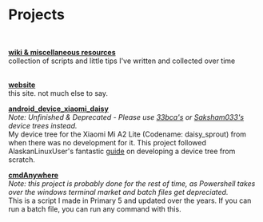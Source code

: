 <script>
    import IconExtLink from 'virtual:icons/feather/external-link';
</script>

# Projects
<br>

**[wiki & miscellaneous resources<IconExtLink/>](https://github.com/JakeIsMeh/wiki-and-misc-resources)**<br>
collection of scripts and little tips I've written and collected over time<br>
<br>

**[website<IconExtLink/>](https://github.com/JakeIsMeh/website)**<br>
this site. not much else to say.
<br>

**[android_device_xiaomi_daisy<IconExtLink/>](https://github.com/JakeIsMeh/android_device_xiaomi_daisy)**<br>
*Note: Unfinished & Deprecated - Please use [33bca's<IconExtLink/>](https://github.com/33bca/android_device_xiaomi_daisy) or [Saksham033's<IconExtLink/>](https://github.com/Saksham033/device_xiaomi_daisy) device trees instead.*<br>
My device tree for the Xiaomi Mi A2 Lite (Codename: daisy_sprout) from when there was no development for it. This project followed AlaskanLinuxUser's fantastic [guide<IconExtLink/>](https://www.youtube.com/playlist?list=PLRJ9-cX1yE1nnhWBrZtuVz5YC2OPfQVVp) on developing a device tree from scratch.
<br>

**[cmdAnywhere<IconExtLink/>](https://github.com/JakeIsMeh/cmdAnywhere)**<br>
*Note: this project is probably done for the rest of time, as Powershell takes over the windows terminal market and batch files get depreciated.*<br/>
This is a script I made in Primary 5 and updated over the years. If you can run a batch file, you can run any command with this.

